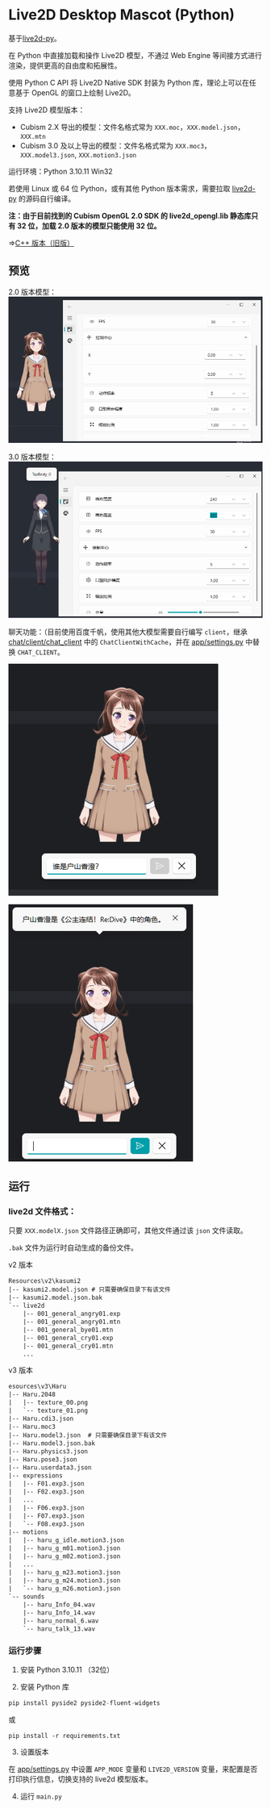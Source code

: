 # Live2D Desktop Mascot (Python)

基于[live2d-py](https://github.com/Arkueid/live2d-py)。

在 Python 中直接加载和操作 Live2D 模型，不通过 Web Engine 等间接方式进行渲染，提供更高的自由度和拓展性。

使用 Python C API 将 Live2D Native SDK 封装为 Python 库，理论上可以在任意基于 OpenGL 的窗口上绘制 Live2D。

支持 Live2D 模型版本：
* Cubism 2.X 导出的模型：文件名格式常为 `XXX.moc`，`XXX.model.json`，`XXX.mtn`
* Cubism 3.0 及以上导出的模型：文件名格式常为 `XXX.moc3`，`XXX.model3.json`, `XXX.motion3.json` 


运行环境：Python 3.10.11 Win32

若使用 Linux 或 64 位 Python，或有其他 Python 版本需求，需要拉取 [live2d-py](https://github.com/Arkueid/live2d-py) 的源码自行编译。

**注：由于目前找到的 Cubism OpenGL 2.0 SDK 的 live2d_opengl.lib 静态库只有 32 位，加载 2.0 版本的模型只能使用 32 位。**

=>[C++ 版本（旧版）](https://github.com/Arkueid/Live2DMascot/tree/master)

## 预览

2.0 版本模型：
![v2](./images/v2.png)

3.0 版本模型：
![v3](./images/v3.png)

聊天功能：（目前使用百度千帆，使用其他大模型需要自行编写 `client`，继承 [chat/client/chat_client](./chat/client/chat_client.py) 中的 `ChatClientWithCache`，并在 [app/settings.py](./app/settings.py) 中替换 `CHAT_CLIENT`。

![chat-send](./images/chat-send.png)

![chat-res](./images/chat-res.png)

## 运行
### live2d 文件格式：

只要 `XXX.modelX.json` 文件路径正确即可，其他文件通过该 `json` 文件读取。

`.bak` 文件为运行时自动生成的备份文件。

v2 版本

```shell
Resources\v2\kasumi2
|-- kasumi2.model.json # 只需要确保目录下有该文件
|-- kasumi2.model.json.bak
`-- live2d
    |-- 001_general_angry01.exp
    |-- 001_general_angry01.mtn
    |-- 001_general_bye01.mtn
    |-- 001_general_cry01.exp
    |-- 001_general_cry01.mtn
    ...
```

v3 版本

```shell
esources\v3\Haru
|-- Haru.2048
|   |-- texture_00.png
|   `-- texture_01.png
|-- Haru.cdi3.json
|-- Haru.moc3
|-- Haru.model3.json  # 只需要确保目录下有该文件
|-- Haru.model3.json.bak
|-- Haru.physics3.json
|-- Haru.pose3.json
|-- Haru.userdata3.json
|-- expressions
|   |-- F01.exp3.json
|   |-- F02.exp3.json
|   ...
|   |-- F06.exp3.json
|   |-- F07.exp3.json
|   `-- F08.exp3.json
|-- motions
|   |-- haru_g_idle.motion3.json
|   |-- haru_g_m01.motion3.json
|   |-- haru_g_m02.motion3.json
|   ...
|   |-- haru_g_m23.motion3.json
|   |-- haru_g_m24.motion3.json
|   `-- haru_g_m26.motion3.json
`-- sounds
    |-- haru_Info_04.wav
    |-- haru_Info_14.wav
    |-- haru_normal_6.wav
    `-- haru_talk_13.wav
```

### 运行步骤
1. 安装 Python 3.10.11 （32位）

2. 安装 Python 库

```python
pip install pyside2 pyside2-fluent-widgets
```

或

```shell
pip install -r requirements.txt
```

3. 设置版本

在 [app/settings.py](./app/settings.py) 中设置 `APP_MODE` 变量和 `LIVE2D_VERSION` 变量，来配置是否打印执行信息，切换支持的 live2d 模型版本。

4. 运行 `main.py`

